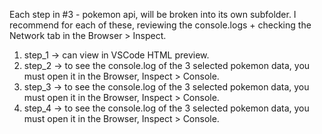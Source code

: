 Each step in #3 - pokemon api, will be broken into its own subfolder. I recommend for each of these, reviewing the console.logs + checking the Network tab in the Browser > Inspect.

1. step_1 -> can view in VSCode HTML preview.
2. step_2 -> to see the console.log of the 3 selected pokemon data, you must open it in the Browser, Inspect > Console.
3. step_3 -> to see the console.log of the 3 selected pokemon data, you must open it in the Browser, Inspect > Console.
4. step_4 -> to see the console.log of the 3 selected pokemon data, you must open it in the Browser, Inspect > Console.
